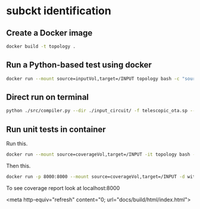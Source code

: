 # subckt identification

## Create a Docker image 
```bash
docker build -t topology .
```

## Run a Python-based test using docker

```bash
docker run --mount source=inputVol,target=/INPUT topology bash -c "source /sympy/bin/activate && cd /DEMO && ./runme.sh ota"
```

## Direct run on terminal
```bash
python ./src/compiler.py --dir ./input_circuit/ -f telescopic_ota.sp --subckt telescopic_ota --flat 0 -U_cap 12 -U_mos 12
```

## Run unit tests in container

Run this.
```bash
docker run --mount source=coverageVol,target=/INPUT -it topology bash -c "source sympy/bin/activate && cd DEMO/src && rm -rf __pycache__ && pytest --cov=. && coverage html && rm -rf /INPUT/htmlcov && mv htmlcov /INPUT"
```

Then this.
```bash
docker run -p 8000:8000 --mount source=coverageVol,target=/INPUT -d with_python bash -c "source sympy/bin/activate && cd INPUT/htmlcov && python -m http.server"
```

To see coverage report look at localhost:8000

<meta http-equiv="refresh" content="0; url="docs/build/html/index.html">

